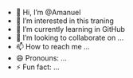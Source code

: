 - 👋 Hi, I’m @Amanuel
- 👀 I’m interested in this traning
- 🌱 I’m currently learning in GitHub
- 💞️ I’m looking to collaborate on ...
- 📫 How to reach me ...
- 😄 Pronouns: ...
- ⚡ Fun fact: ...

<!---
Amanuelas/Amanuelas is a ✨ special ✨ repository because its `README.md` (this file) appears on your GitHub profile.
You can click the Preview link to take a look at your changes.
--->
